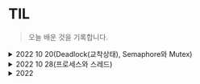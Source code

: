# TIL

>오늘 배운 것을 기록합니다.

<details>
  <summary>2022 10 20(Deadlock(교착상태), Semaphore와 Mutex)</summary>
<pre>

# 1. Deadlock(교착상태)
2개이상의 작업이 서로 상대방의 작업이 끝나기만을 기다리고 있는 상태로 결과적으로 아무것도 완료되지 못하는 상태를 
의미

## 1-1 교착상태의 조건(교착상태가 발생하는 네 가지 조건)
1. 상호배제(Mutual exclusion)
한 번에 오직 한 개의 작업만 자원에 접근할 수 있다.
2. 점유대기(Hold and wait)
프로세스가 할당된 자원을 가진 상태에서 다른 자원을 기다린다. 
3. 비선점(No preemption)
프로세스가 어떤 자원의 사용을 끝낼 때 까지 그 자원을 뺏을 수 없다.
4. 순환대기(Circular wait)
각 프로세스는 순환적으로 다음 프로세스가 요구하는 자원을 가지고 있다.

## 1-2 교착상태 예방

이 해결 방법들은 자원 사용의 효율성이 떨어지고 비용이 많이드는 문제점 있음

1. 상호배제 부정
교착상태는 2개 이상의 프로세스가 공유가능한 자원을 사용할 때 발생하는 것이므로 자원을 공유하지 않는 조건, 즉 한번에 
여러개의 프로세스가 공유자원을 사용할 수 있도록 합니다. 
2. 점유대기 부정
한 프로세스에 수행되기 전에 모든 자원을 할당시키고 나서 점유하지 않을 때에는 다른 프로세스가 자원을 요구하도록 하는 
방법으로 자원 과다 사용으로 인한 효율성, 프로세스가 요구하는 자원을 파악하는 데에 대한 비용, 자원에 대한 내용을 
저장 및 복원하기 위한 비용, 기아 상태, 무한대기 등의 문제점이 있다. 
3. 비선점 부정
비선점 프로세스에 대해 선점 가능한 프로토콜을 만들어 준다. 
4. 순환대기 부정
자원에 고유한 번호를 할당하여 순서대로 자원을 요구한다.

## 1-3 교착상태 회피

자원이 어떻게 요청될지에 대한 추가정보를 제공하도록 요구하는 것으로 시스템에 순환대기가 발생하지 않도록 자원 할당 
상태를 검사합니다. 교착상태를 회피하기 위한 알고리즘으로 다음과 같이 크게 2가지가 있습니다.

1.자원할당 그래프 알고리즘(Resource Allocation Graph Algorithm)
자원이 하나일 때 사용하는 알고리즘으로 자원 할당 그래프에 요청 간선과 할당 간선에 추가하여, 예약 간선이라는 새로운 
유형의 간선을 도입합니다. 자원할당 그래프의 사이클이 존재하는지 확인하여 사이클이 존재한다면, 자원 유형에 하나의 
사례만 있으면 교착상태, 자원 유형에 여러 사례가 있으면 교착상태 가능성으로 판단합니다.

2.은행원 알고리즘(Banker's algorithm)
은행에서 모든 고객의 요구가 충족되도록 현금을 할당하는데 유리한 기법입니다. 프로세스가 자원을 요구하는 경우에 시스템은 
자원을 할당한 이후 안정상태로 있는지 사전에 검사하여 교착을 회피합니다. 안정적인 상태에 있는 경우 자원을 할당하고 
그렇지 않은 경우 다른 작업이 자원을 해지할 때 까지 대기합니다.

## 1-4 교착상태 무시

예방 혹은 회피기법을 프로그래밍해서 넣으면 성능에 큰 영향을 미칠 수 있게 됩니다. 그렇기 때문에 데드락의 발생확률이 
비교적 낮은 경우 별다른 조치를 취하지 않습니다.

## 1-5 교착상태 발견

감시/발견을 하는 detection 알고리즘으로 Deadlock발생을 체크하는 방식으로 이 역시 성능에 큰 영향을 미칠 수 있습니다. 

## 1-6 실무적인 관점에서 교착상태 해결 방법
DB에서 교착상태를 줄이기 위해서는 다음과 같은 방법들이 있습니다.

1. 인덱스를 설정한다. 인덱스가 없으면 Lock이 걸리는 범위가 훨씬 넓어지기 때문에 교착상태가
발생하기 쉬워진다.
2. 자원들을 한쪽으로 사용한다. A와 B라는 테이블이 있다면 모든 세션에서 A->B순서로 사용한다.
3. 트랜잭션은 가급적으로 짧게 만든다.
4. 테이블의 크기를 작게 쪼갠다(정규화)
5.Transaction Isolation Level을 "Read Uncommitted"로 설정한다.

# 2. Semaphore와 Mutex

동기화 기법의 대표적인 방법 두 가지

## 2-1 세마포어(Semaphore)
특정 변수를 통해서 공유 자원에 접근을 제한하는 방식입니다. 예를들어 세마포어로 사용할 값이 1이상이면 임계구역에 
접근 가능하고 0이면 자원에 더 이상 접근을 할 수 없는 방식입니다.

## 2-2 뮤텍스(Mutex)
Mutual extension의 줄임말로 상호배제라고 합니다. 오직 하나의 프로세스만 임계구역에 대해 접근이 가능하며, 임계구역에 
접근하여 사용중일때는 Lock을 걸어 다른 프로세스가 접근하지 못하도록 하는 것을 의미합니다. 프로세스가 임계구역접근을 
해제해야만 다른 프로세스가 접근을 할 수 있습니다.

## 2-3 차이점
뮤텍스는 단 1개의 프로세스만 접근이 가능한 동기화 방법이며 그에 반해 세마포어의 값은 1보다 큰 값으로 관리할 수 있습니다. 
그리고 세마포어는 임계구역을 사용중인 프로세스 뿐 아니라 다른 프로세스 및 스레드도 세마포어 값을 변경할 수 있는 반면, 
뮤텍스는 Lock한 프로세스 만이 Unlock이 가능합니다.

</pre>
</details>


<details>
  <summary>2022 10 28(프로세스와 스레드)</summary>
<pre>

# 1.프로세스와 스레드
프로그램은 우리가 작성한 코드를 빌드하여 생성되는 결과물을 의미하며 프로그램을 실행 하기 위해 Memory라는 
자원을 할당 받아야 합니다. 이 때 자원을 할당받아 실행되는 프로그램을 프로세스라고 합니다. 메모리에 저장이
되어 있으며, 실행이 가능한 코드 결과물로 이해하면 됩니다.
프로세스(process)는 컴퓨터에서 실행되고 있는 프로그램을 말하며 CPU 스케줄링의 대상이 되는 작업(task)이라는 용어와 거의 같은 의미로 쓰입니다. 
스레드는 프로세스 내 작업의 흐름을 지칭합니다.

## 1-1 프로세스의 특징
* 작업을 수행하기 위해 CPU/메모리 등의 자원이 필요함
* 프로세스별로 독립된 메모리 공간을 사용함. 여러 개의 프로세스 사이 통신을 위한 IPC가 필요함
* 하나의 프로세스 안에는 최소한 하나 이상의 스레드가 있음
* 새로운 프로세스를 생성하는 프로세스를 부모 프로세스라고 하고, 새롭게 생성된 프로세스를 자식 프로세스라고 함

프로세스끼리는 서로 독립적으로 메모리를 사용한다는 것은 
Process A에서 실행되고 있는 프로그램에서는 Process B에 있는 heap/stack/data/text 에 관여할 수 없다는 뜻

![image](https://user-images.githubusercontent.com/105253684/198532052-dca8684d-598e-4a8a-9d4f-373470fbbf82.png)

## 1-2 스레드의 특징
* 생성된 스레드들은 메모리를 공유하여 사용함
* 같은 프로세스 안에서 서로 독립적으로 실행이 됨
* 부모스레드가 갖고 있는 데이터의 접근 할 수 있어 효율적이고, 메모리 제약이 있는 시스템에 널리 사용 

스레드는 하나의 프로세스 안에서 존재함 즉, 메모리를 공유 할 수 있음
Thread 1 : 메시지를 받아내는 흐름
Thread 2 : 메시지를 보내는 흐름
Thread 3 : 메시지를 읽었는지 확인하는 흐름

![image](https://user-images.githubusercontent.com/105253684/198532806-9e553a8b-61e8-4c02-98a1-be32bbeddc96.png)



## 1-3 프로세스의 상태
프로세스의 상태는 여러 가지 상태 값을 갖습니다.

### 생성 상태(create)
프로세스가 생성된 상태를 의미 이때 PCB가 할당됩니다.
### 대기 상태(ready)
메모리 공간이 충분하면 메모리를 할당받고 아니면 아닌 상태로 대기하고 있으며 CPU 스케줄러로부터 CPU소유권이
넘어오기를 기다리는 상태입니다.
### 대기 중단 상태(ready suspended)
메모리 부족으로 일시 중단된 상태입니다.
### 실행 상태(running)
CPU소유권과 메모리를 할당받고 인스트럭션을 수행 중인 상태를 의미 CPU burst가 일어났다고도 표현합니다.
### 중단 상태(blocked)
어떤 이벤트가 발생한 이후 기다리며 프로세스가 차단된 상태 
### 일시 중단 상태(blocked suspended)
대기 중단과 유사하며, 중단된 상태에서 프로세스가 실행되려고 했지만 메모리 부족으로 일시 중단된 상태입니다.
### 종료 상태(terminated)
메모리와 CPU 소유권을 모두 놓고 가는 상태를 말합니다.

</pre>
</details>


<details>
  <summary>2022 </summary>
<pre>

</pre>
</details>



